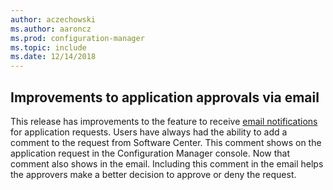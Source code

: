 ```yaml
---
author: aczechowski
ms.author: aaroncz
ms.prod: configuration-manager
ms.topic: include
ms.date: 12/14/2018
---
```


## <a name="bkmk_email"></a> Improvements to application approvals via email
<!--3594063-->
This release has improvements to the feature to receive [email notifications](/sccm/apps/deploy-use/app-approval#bkmk_email-approve) for application requests. Users have always had the ability to add a comment to the request from Software Center. This comment shows on the application request in the Configuration Manager console. Now that comment also shows in the email. Including this comment in the email helps the approvers make a better decision to approve or deny the request.

